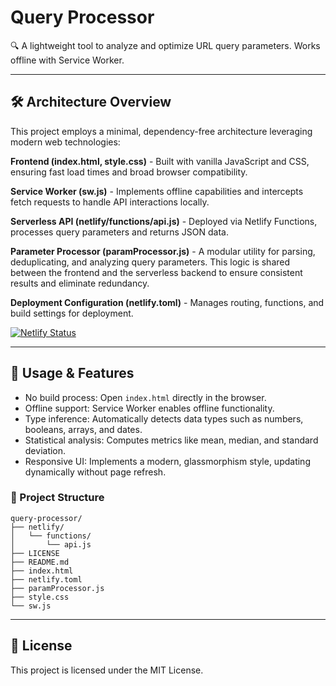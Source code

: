# Query Processor

🔍 A lightweight tool to analyze and optimize URL query parameters. 
Works offline with Service Worker.

---

## 🛠️ Architecture Overview

This project employs a minimal, dependency-free architecture leveraging modern web technologies:

**Frontend (index.html, style.css)** - Built with vanilla JavaScript and CSS, ensuring fast load times and broad browser compatibility.

**Service Worker (sw.js)** - Implements offline capabilities and intercepts fetch requests to handle API interactions locally.

**Serverless API (netlify/functions/api.js)** - Deployed via Netlify Functions, processes query parameters and returns JSON data.

**Parameter Processor (paramProcessor.js)** - A modular utility for parsing, deduplicating, and analyzing query parameters. This logic is shared between the frontend and the serverless backend to ensure consistent results and eliminate redundancy.

**Deployment Configuration (netlify.toml)** - Manages routing, functions, and build settings for deployment.

[![Netlify Status](https://api.netlify.com/api/v1/badges/092716c0-84f9-4dcf-98aa-abc5968942f3/deploy-status)](https://app.netlify.com/projects/query-processor/deploys)

---

## 📄 Usage & Features

- No build process: Open `index.html` directly in the browser.
- Offline support: Service Worker enables offline functionality.
- Type inference: Automatically detects data types such as numbers, booleans, arrays, and dates.
- Statistical analysis: Computes metrics like mean, median, and standard deviation.
- Responsive UI: Implements a modern, glassmorphism style, updating dynamically without page refresh.

### 📁 Project Structure

    query-processor/
    ├── netlify/
    │   └── functions/
    │       └── api.js
    ├── LICENSE
    ├── README.md
    ├── index.html
    ├── netlify.toml
    ├── paramProcessor.js
    ├── style.css
    └── sw.js

---

## 📝 License

This project is licensed under the MIT License.
